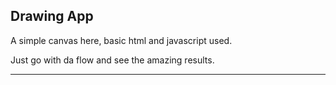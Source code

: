 ## Drawing App

A simple canvas here, basic html and javascript used.

Just go with da flow and see the amazing results.


------------

